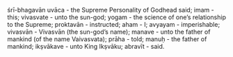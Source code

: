 śrī-bhagavān uvāca - the Supreme Personality of Godhead said; imam - this; vivasvate - unto the sun-god; yogam - the science of one’s relationship to the Supreme; proktavān - instructed; aham - I; avyayam - imperishable; vivasvān - Vivasvān (the sun-god’s name); manave - unto the father of mankind (of the name Vaivasvata); prāha - told; manuḥ - the father of mankind; ikṣvākave - unto King Ikṣvāku; abravīt - said.